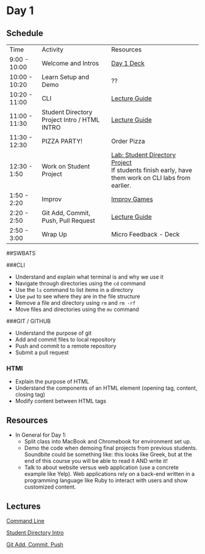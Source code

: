 # Day 1

## Schedule

<table>
    <tr>
        <td>Time</td>
        <td>Activity</td>
        <td>Resources</td>
    </tr>
    <tr>
        <td>9:00 - 10:00</td>
        <td> Welcome and Intros</td>
        <td> <a href="https://docs.google.com/presentation/d/12H4MDWtvhW_3LY4MKj8qvCKZORWZX2Pw6qIuiVqkdUU/edit#slide=id.p">Day 1 Deck</a> </td>
    </tr>
    <tr>
        <td>10:00 - 10:20</td>
        <td> Learn Setup and Demo</td>
        <td> ??</td>
    </tr>
    <tr>
        <td>10:20 - 11:00</td>
        <td> CLI </td>
        <td> <a href="lectures/cli">Lecture Guide</a></td>
    </tr>
    <tr>
        <td>11:00 - 11:30</td>
        <td> Student Directory Project Intro / HTML INTRO </td>
        <td><a href="lectures/student-directory-project">Lecture Guide</a></td>
    </tr>
    <tr>
        <td>11:30 - 12:30</td>
        <td> PIZZA PARTY! </td>
        <td> Order Pizza </td>
    </tr>
    <tr>
        <td>12:30 - 1:50</td>
        <td> Work on Student Project </td>
        <td> 
            <a href="https://github.com/learn-co-curriculum/hs-intro-web-student-directory">Lab: Student Directory Project</a></br>
            If students finish early, have them work on CLI labs from earlier. 
        </td>
    </tr>
    <tr>
        <td>1:50 - 2:20</td>
        <td> Improv </td>
        <td> <a href="https://github.com/learn-co-curriculum/tf-improv-games">Improv Games</a></td>
    </tr>
    <tr>
        <td>2:20 - 2:50</td>
        <td> Git Add, Commit, Push, Pull Request</td>
        <td><a href="lectures/git-basics">Lecture Guide</a></td>
    </tr>
    <tr>
        <td>2:50 - 3:00</td>
        <td> Wrap Up</td>
        <td> Micro Feedback - Deck</td>
    </tr>

</table>

##SWBATS

###CLI
+ Understand and explain what terminal is and why we use it
+ Navigate through directories using the `cd` command
+ Use the `ls` command to list items in a directory
+ Use `pwd` to see where they are in the file structure
+ Remove a file and directory using `rm` and `rm -rf`
+ Move files and directories using the `mv` command

###GIT / GITHUB
+ Understand the purpose of git
+ Add and commit files to local repository
+ Push and commit to a remote repository
+ Submit a pull request

### HTMl
+ Explain the purpose of HTML
+ Understand the components of an HTML element (opening tag, content, closing tag)
+ Modify content between HTML tags


## Resources

+ In General for Day 1:
  + Split class into MacBook and Chromebook for environment set up.
  + Demo the code when demoing final projects from previous students. Soundbite could be something like: this looks like Greek, but at the end of this course you will be able to read it AND write it!
  + Talk to about website versus web application (use a concrete example like Yelp). Web applications rely on a back-end written in a programming language like Ruby to interact with users and show customized content. 

## Lectures

[Command Line](https://github.com/learn-co-curriculum/hs-ruby1-teachers-guide-command-line)

[Student Directory Intro](https://github.com/learn-co-curriculum/hs-intro-web-design-teachers-guide-html)

[Git Add, Commit, Push](https://github.com/learn-co-curriculum/hs-intro-web-design-teachers-guide-git-2)
